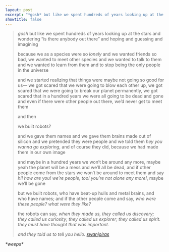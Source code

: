 ```yaml
---
layout: post
excerpt: "*gosh* but like we spent hundreds of years looking up at the stars and wondering “is there anybody out there”"
showtitle: false
---
```


> *gosh* but like we spent hundreds of years looking up at the stars and wondering “is there anybody out there” and hoping and guessing and imagining
> 
> because we as a species were so *lonely* and we wanted friends so bad, we wanted to meet other species and we wanted to talk to them and we wanted to learn from them and to stop being the only people in the universe
> 
> and we started realizing that things were maybe not going so good for us— we got scared that we were going to blow each other up, we got scared that we were going to break our planet permanently, we got scared that in a hundred years we were all going to be dead and gone and even if there were other people out there, we’d never get to meet them
> 
> and then
> 
> we built robots?
> 
> and we gave them names and we gave them brains made out of silicon and we pretended they were people and we told them _hey you wanna go exploring_, and of course they did, because we had made them in our own image
> 
> and maybe in a hundred years we won’t be around any more, maybe yeah the planet will be a mess and we’ll all be dead, and if other people come from the stars we won’t be around to meet them and say _hi! how are you! we’re people, too! you’re not alone any more!_, maybe we’ll be gone
> 
> but we built robots, who have beat-up hulls and metal brains, and who have names; and if the other people come and say, _who were these people? what were they like?_
> 
> the robots can say, _when they made us, they called us discovery; they called us curiosity; they called us explorer; they called us spirit. they must have thought that was important._
> 
> _and they told us to tell you hello._
> <cite>[swanjolras](http://swanjolras.tumblr.com/post/102498776997)</cite>

*\*weeps\**
